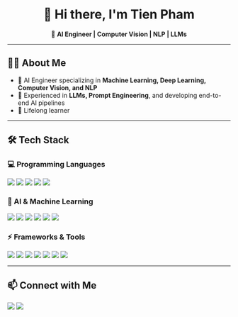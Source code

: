 <h1 align="center">👋 Hi there, I'm Tien Pham</h1>  

<p align="center">
  🚀 <b>AI Engineer | Computer Vision | NLP | LLMs</b> <br>  
</p>

---

## 🧑‍💻 About Me  
- 🔬 AI Engineer specializing in **Machine Learning, Deep Learning, Computer Vision, and NLP**  
- 🧠 Experienced in **LLMs, Prompt Engineering**, and developing end-to-end AI pipelines  
- 🌱 Lifelong learner  

---

## 🛠️ Tech Stack  

### 💻 Programming Languages  
<p>
  <img src="https://img.shields.io/badge/Python-3776AB?logo=python&logoColor=white" />
  <img src="https://img.shields.io/badge/Java-007396?logo=java&logoColor=white" />
  <img src="https://img.shields.io/badge/C%23-239120?logo=c-sharp&logoColor=white" />
  <img src="https://img.shields.io/badge/C++-00599C?logo=cplusplus&logoColor=white" />
  <img src="https://img.shields.io/badge/SQL-4479A1?logo=postgresql&logoColor=white" />
</p>

### 🤖 AI & Machine Learning  
<p>
  <img src="https://img.shields.io/badge/TensorFlow-FF6F00?logo=tensorflow&logoColor=white" />
  <img src="https://img.shields.io/badge/PyTorch-EE4C2C?logo=pytorch&logoColor=white" />
  <img src="https://img.shields.io/badge/Scikit--Learn-F7931E?logo=scikit-learn&logoColor=white" />
  <img src="https://img.shields.io/badge/HuggingFace-FFD21E?logo=huggingface&logoColor=black" />
  <img src="https://img.shields.io/badge/LangChain-1E90FF?logo=chainlink&logoColor=white" />
  <img src="https://img.shields.io/badge/YOLO-00FFFF?logo=yolo&logoColor=black" />
</p>

### ⚡ Frameworks & Tools  
<p>
  <img src="https://img.shields.io/badge/FastAPI-009688?logo=fastapi&logoColor=white" />
  <img src="https://img.shields.io/badge/Flutter-02569B?logo=flutter&logoColor=white" />
  <img src="https://img.shields.io/badge/Git-F05032?logo=git&logoColor=white" />
  <img src="https://img.shields.io/badge/AWS-232F3E?logo=amazon-aws&logoColor=white" />
  <img src="https://img.shields.io/badge/Colab-F9AB00?logo=googlecolab&logoColor=white" />
  <img src="https://img.shields.io/badge/Pinecone-3399FF?logo=pinecone&logoColor=white" />
  <img src="https://img.shields.io/badge/Postman-FF6C37?logo=postman&logoColor=white" />
</p>

---

## 📫 Connect with Me  
<p align="left">
  <a href="https://www.linkedin.com/in/vtienph"><img src="https://img.shields.io/badge/LinkedIn-0A66C2?logo=linkedin&logoColor=white" /></a>
  <a href="https://github.com/phamvantienkiz"><img src="https://img.shields.io/badge/GitHub-181717?logo=github&logoColor=white" /></a>
</p>
